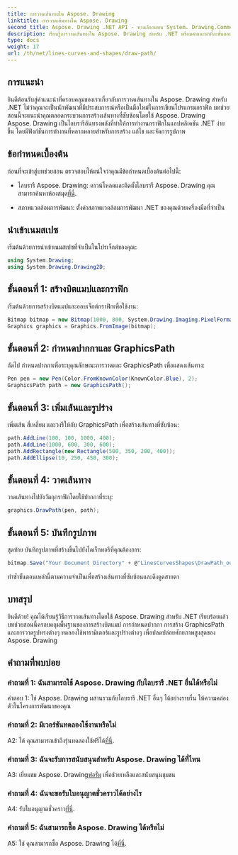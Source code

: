 ```yaml
---
title: การวาดเส้นทางใน Aspose. Drawing
linktitle: การวาดเส้นทางใน Aspose. Drawing
second_title: Aspose. Drawing .NET API - ทางเลือกแทน System. Drawing.Common
description: เรียนรู้การวาดเส้นทางใน Aspose. Drawing สำหรับ .NET พร้อมคำแนะนำทีละขั้นตอนนี้ สร้างกราฟิกที่น่าทึ่งได้อย่างง่ายดาย
type: docs
weight: 17
url: /th/net/lines-curves-and-shapes/draw-path/
---
```

## การแนะนำ

ยินดีต้อนรับสู่คำแนะนำที่ครอบคลุมของเราเกี่ยวกับการวาดเส้นทางใน Aspose. Drawing สำหรับ .NET ไม่ว่าคุณจะเป็นนักพัฒนาที่มีประสบการณ์หรือเป็นมือใหม่ในการเขียนโปรแกรมกราฟิก บทช่วยสอนนี้จะแนะนำคุณตลอดกระบวนการสร้างเส้นทางที่ซับซ้อนโดยใช้ Aspose. Drawing Aspose. Drawing เป็นไลบรารีอันทรงพลังที่ทำให้การทำงานกราฟิกในแอปพลิเคชัน .NET ง่ายขึ้น โดยมีฟังก์ชันการทำงานที่หลากหลายสำหรับการสร้าง แก้ไข และจัดการรูปภาพ

## ข้อกำหนดเบื้องต้น

ก่อนที่จะเข้าสู่บทช่วยสอน ตรวจสอบให้แน่ใจว่าคุณมีข้อกำหนดเบื้องต้นต่อไปนี้:

-  ไลบรารี Aspose. Drawing: ดาวน์โหลดและติดตั้งไลบรารี Aspose. Drawing คุณสามารถค้นหาห้องสมุด[ที่นี่](https://releases.aspose.com/drawing/net/).

- สภาพแวดล้อมการพัฒนา: ตั้งค่าสภาพแวดล้อมการพัฒนา .NET ของคุณด้วยเครื่องมือที่จำเป็น

## นำเข้าเนมสเปซ

เริ่มต้นด้วยการนำเข้าเนมสเปซที่จำเป็นในโปรเจ็กต์ของคุณ:

```csharp
using System.Drawing;
using System.Drawing.Drawing2D;
```

## ขั้นตอนที่ 1: สร้างบิตแมปและกราฟิก

เริ่มต้นด้วยการสร้างบิตแมปและออบเจ็กต์กราฟิกเพื่อใช้งาน:

```csharp
Bitmap bitmap = new Bitmap(1000, 800, System.Drawing.Imaging.PixelFormat.Format32bppPArgb);
Graphics graphics = Graphics.FromImage(bitmap);
```

## ขั้นตอนที่ 2: กำหนดปากกาและ GraphicsPath

ถัดไป กำหนดปากกาเพื่อระบุคุณลักษณะการวาดและ GraphicsPath เพื่อแสดงเส้นทาง:

```csharp
Pen pen = new Pen(Color.FromKnownColor(KnownColor.Blue), 2);
GraphicsPath path = new GraphicsPath();
```

## ขั้นตอนที่ 3: เพิ่มเส้นและรูปร่าง

เพิ่มเส้น สี่เหลี่ยม และวงรีให้กับ GraphicsPath เพื่อสร้างเส้นทางที่ซับซ้อน:

```csharp
path.AddLine(100, 100, 1000, 400);
path.AddLine(1000, 600, 300, 600);
path.AddRectangle(new Rectangle(500, 350, 200, 400));
path.AddEllipse(10, 250, 450, 300);
```

## ขั้นตอนที่ 4: วาดเส้นทาง

วาดเส้นทางไปยังวัตถุกราฟิกโดยใช้ปากกาที่ระบุ:

```csharp
graphics.DrawPath(pen, path);
```

## ขั้นตอนที่ 5: บันทึกรูปภาพ

สุดท้าย บันทึกรูปภาพที่สร้างขึ้นไปยังไดเร็กทอรีที่คุณต้องการ:

```csharp
bitmap.Save("Your Document Directory" + @"LinesCurvesShapes\DrawPath_out.png");
```

ทำซ้ำขั้นตอนเหล่านี้ตามความจำเป็นเพื่อสร้างเส้นทางที่ซับซ้อนและดึงดูดสายตา

## บทสรุป

ยินดีด้วย! คุณได้เรียนรู้วิธีการวาดเส้นทางโดยใช้ Aspose. Drawing สำหรับ .NET เรียบร้อยแล้ว บทช่วยสอนนี้ครอบคลุมพื้นฐานของการสร้างบิตแมป การกำหนดปากกา การสร้าง GraphicsPath และการวาดรูปทรงต่างๆ ทดลองใช้พารามิเตอร์และรูปร่างต่างๆ เพื่อปลดปล่อยศักยภาพสูงสุดของ Aspose. Drawing

## คำถามที่พบบ่อย

### คำถามที่ 1: ฉันสามารถใช้ Aspose. Drawing กับไลบรารี .NET อื่นได้หรือไม่

คำตอบ 1: ใช่ Aspose. Drawing ผสานรวมกับไลบรารี .NET อื่นๆ ได้อย่างราบรื่น ให้ความคล่องตัวในโครงการพัฒนาของคุณ

### คำถามที่ 2: มีเวอร์ชันทดลองใช้งานหรือไม่

 A2: ได้ คุณสามารถเข้าถึงรุ่นทดลองใช้ฟรีได้[ที่นี่](https://releases.aspose.com/).

### คำถามที่ 3: ฉันจะรับการสนับสนุนสำหรับ Aspose. Drawing ได้ที่ไหน

 A3: เยี่ยมชม Aspose. Drawing[ฟอรั่ม](https://forum.aspose.com/c/diagram/17) เพื่อช่วยเหลือและสนับสนุนชุมชน

### คำถามที่ 4: ฉันจะขอรับใบอนุญาตชั่วคราวได้อย่างไร

 A4: รับใบอนุญาตชั่วคราว[ที่นี่](https://purchase.aspose.com/temporary-license/).

### คำถามที่ 5: ฉันสามารถซื้อ Aspose. Drawing ได้หรือไม่

 A5: ใช่ คุณสามารถซื้อ Aspose. Drawing ได้[ที่นี่](https://purchase.aspose.com/buy).